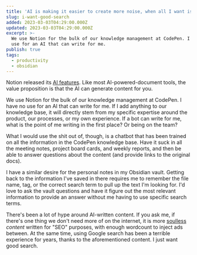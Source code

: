 ```yaml
---
title: 'AI is making it easier to create more noise, when all I want is good search'
slug: i-want-good-search
added: 2023-03-03T04:29:00.000Z
updated: 2023-03-03T04:29:00.000Z
excerpt: >-
  We use Notion for the bulk of our knowledge management at CodePen. I have no
  use for an AI that can write for me.
publish: true
tags:
  - productivity
  - obsidian
---
```


Notion released its [AI features](https://www.notion.so/product/ai). Like most AI-powered-document tools, the value proposition is that the AI can generate content for you. 

We use Notion for the bulk of our knowledge management at CodePen. I have no use for an AI that can write for me. If I add anything to our knowledge base, it will directly stem from my specific expertise around the product, our processes, or my own experience. If a bot can write for me, what is the point of me writing in the first place? Or being on the team?

What I would use the shit out of, though, is a chatbot that has been trained on all the information in the CodePen knowledge base. Have it suck in all the meeting notes, project board cards, and weekly reports, and then be able to answer questions about the content (and provide links to the original docs).

I have a similar desire for the personal notes in my Obsidian vault. Getting back to the information I've saved in there requires me to remember the file name, tag, or the correct search term to pull up the text I'm looking for. I'd love to ask the vault questions and have it figure out the most relevant information to provide an answer without me having to use specific search terms. 

There's been a lot of hype around AI-written content. If you ask me, if there's one thing we don't need more of on the internet, it is more [soulless](https://ia.net/topics/the-end-of-writing-ia-on-ai) *content* written for "SEO" purposes, with enough wordcount to inject ads between. At the same time, using Google search has been a terrible experience for years, thanks to the aforementioned content. I just want good search.









